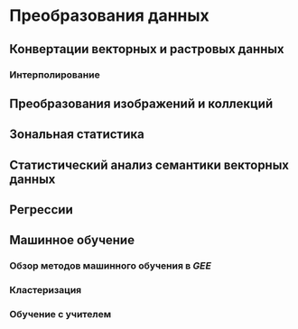 # Преобразования данных

## Конвертации векторных и растровых данных

### Интерполирование

## Преобразования изображений и коллекций

## Зональная статистика

## Статистический анализ семантики векторных данных

## Регрессии

## Машинное обучение

### Обзор методов машинного обучения в *GEE*

### Кластеризация

### Обучение с учителем
